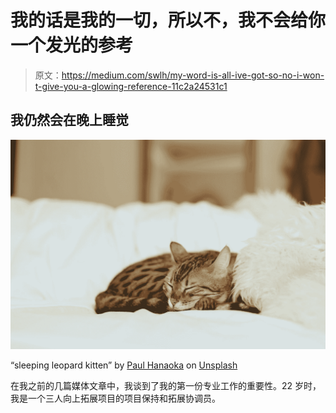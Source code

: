 # 我的话是我的一切，所以不，我不会给你一个发光的参考

> 原文：<https://medium.com/swlh/my-word-is-all-ive-got-so-no-i-won-t-give-you-a-glowing-reference-11c2a24531c1>

## 我仍然会在晚上睡觉

![](img/03228d209312e4329ee8273d109053cd.png)

“sleeping leopard kitten” by [Paul Hanaoka](https://unsplash.com/@paul_?utm_source=medium&utm_medium=referral) on [Unsplash](https://unsplash.com?utm_source=medium&utm_medium=referral)

在我之前的几篇媒体文章中，我谈到了我的第一份专业工作的重要性。22 岁时，我是一个三人向上拓展项目的项目保持和拓展协调员。